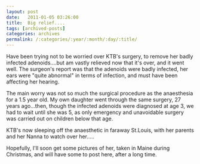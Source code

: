 ```yaml
---
layout: post
date:	2011-01-05 03:26:00
title:  Big relief....
tags: [archived-posts]
categories: archives
permalink: /:categories/:year/:month/:day/:title/
---
```

Have been trying not to be worried over KTB's surgery, to remove her badly infected adenoids....but am vastly relieved now that it's over, and it went well. The surgeon's report was that the adenoids were badly infected, her ears were "quite abnormal" in terms of infection, and must have been affecting her hearing.

The main worry was not so much the surgical procedure as the anaesthesia for a 1.5 year old. My own daughter went through the same surgery, 27 years ago...then, though the infected adenoids were diagnosed at age 3, we had to wait until she was 5, as only emergency and unavoidable surgery was carried out on children below that age.

KTB's now sleeping off the anaesthetic in faraway St.Louis, with her parents and her Nanna to watch over her.....

Hopefully, I'll soon get some pictures of her, taken in Maine during Christmas, and will have some to post here, after a long time.
